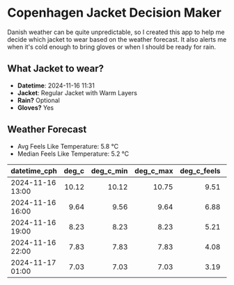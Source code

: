 
# Copenhagen Jacket Decision Maker

Danish weather can be quite unpredictable, so I created this app to help me decide which jacket to wear based on the weather forecast. 
It also alerts me when it's cold enough to bring gloves or when I should be ready for rain.

## What Jacket to wear?

- **Datetime**: 2024-11-16 11:31
- **Jacket**: Regular Jacket with Warm Layers
- **Rain?** Optional
- **Gloves?** Yes

## Weather Forecast
- Avg Feels Like Temperature: 5.8 °C
- Median Feels Like Temperature: 5.2 °C

| datetime_cph     |   deg_c |   deg_c_min |   deg_c_max |   deg_c_feels | weather   | wind   | rain   |
|:-----------------|--------:|------------:|------------:|--------------:|:----------|:-------|:-------|
| 2024-11-16 13:00 |   10.12 |       10.12 |       10.75 |          9.51 | Clouds    | High   | None   |
| 2024-11-16 16:00 |    9.64 |        9.56 |        9.64 |          6.88 | Rain      | High   | Low    |
| 2024-11-16 19:00 |    8.23 |        8.23 |        8.23 |          5.21 | Clouds    | High   | None   |
| 2024-11-16 22:00 |    7.83 |        7.83 |        7.83 |          4.08 | Clouds    | High   | None   |
| 2024-11-17 01:00 |    7.03 |        7.03 |        7.03 |          3.19 | Clouds    | High   | None   |
        